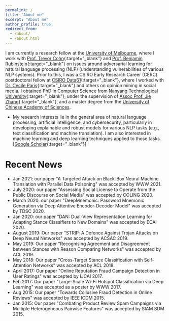 ```yaml
---
permalink: /
title: "About me"
excerpt: "About me"
author_profile: true
redirect_from: 
  - /about/
  - /about.html
---
```


<!--
<p align="center">
  <img src="https://nuaaxc.github.io/files/changxu.jpg?raw=true" alt="Photo" style="width: 450px;"/> 
</p>
-->
I am currently a research fellow at the [University of Melbourne](https://www.unimelb.edu.au/), where I work with [Prof. Trevor Cohn](https://people.eng.unimelb.edu.au/tcohn/){:target="_blank"} and [Prof. Benjamin Rubinstein](https://www.bipr.net/){:target="_blank"} on issues around adversarial learning for natural language processing (NLP) (understanding vulnerabilities of various NLP systems). Prior to this, I was a CSIRO Early Research Career (CERC) postdoctoral fellow at [CSIRO Data61](https://data61.csiro.au/){:target="_blank"}, where I worked with [Dr. Cecile Paris](https://people.csiro.au/P/C/Cecile-Paris){:target="_blank"} and others on opinion mining in social media. I obtained PhD in Computer Science from [Nanyang Technological University](https://www.ntu.edu.sg/Pages/home.aspx){:target="_blank"}, under the supervision of [Assoc Prof. Jie Zhang](https://personal.ntu.edu.sg/zhangj/){:target="_blank"}, and a master degree from the [University of Chinese Academy of Sciences](http://english.cas.cn/).

* My research interests lie in the general area of natural language processing, artificial intelligence, and cybersecurity, particularly in developing explainable and robust models for various NLP tasks (e.g., text classification and machine translation). I am also interested in machine learning and deep learning techniques applied to those tasks. [[Google Scholar](https://scholar.google.com/citations?user=9ZuvJaAAAAAJ&hl=en){:target="_blank"}]

# Recent News
* Jan 2021: our paper "A Targeted Attack on Black-Box Neural Machine Translation with Parallel Data Poisoning" was accepted by WWW 2021.
* July 2020: our paper "Assessing Social License to Operate from the Public Discourse on Social Media" was accepted by COLING 2020.
* March 2020: our paper "DeepMnemonic: Password Mnemonic Generation via Deep Attentive Encoder-Decoder Model" was accepted by TDSC 2020.
* Jan 2020: our paper "DAN: Dual-View Representation Learning for Adapting Stance Classifiers to New Domains" was accepted by ECAI 2020.
* August 2019: Our paper "STRIP: A Defence Against Trojan Attacks on Deep Neural Networks" was accepted by ACSAC 2019.
* May 2019: Our paper "Recognising Agreement and Disagreement between Stances with Reason Comparing Networks" was accepted by ACL 2019.
* May 2018: Our paper "Cross-Target Stance Classification with Self-Attention Networks" was accepted by ACL 2018.
* April 2017: Our paper "Online Reputation Fraud Campaign Detection in User Ratings" was accepted by IJCAI 2017.
* Feb 2017: Our paper "Large-Scale Wi-Fi Hotspot Classification via Deep Learning" was accepted as a poster by WWW 2017.
* Aug 2015: Our paper "Towards Collusive Fraud Detection in Online Reviews" was accepted by IEEE ICDM 2015.
* Jan 2015: Our paper "Combating Product Review Spam Campaigns via Multiple Heterogeneous Pairwise Features" was accepted by SIAM SDM 2015.
